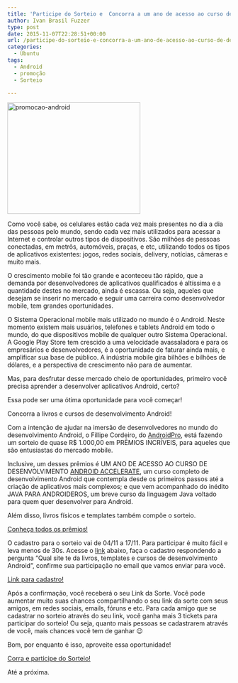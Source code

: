 ```yaml
---
title: 'Participe do Sorteio e  Concorra a um ano de acesso ao curso de   desenvolvimento Android Accelerate!'
author: Ivan Brasil Fuzzer
type: post
date: 2015-11-07T22:28:51+00:00
url: /participe-do-sorteio-e-concorra-a-um-ano-de-acesso-ao-curso-de-desenvolvimento-android-accelerate/
categories:
  - Ubuntu
tags:
  - Android
  - promoção
  - Sorteio

---
```

[<img class="aligncenter size-medium wp-image-979" src="http://tecnologiaaberta.com.br/wp-content/uploads/2015/11/promocao-android-300x251.png" alt="promocao-android" width="300" height="251" />][1]

Como você sabe, os celulares estão cada vez mais presentes no dia a dia das pessoas pelo mundo, sendo cada vez mais utilizados para acessar a Internet e controlar outros tipos de dispositivos. São milhões de pessoas conectadas, em metrôs, automóveis, praças, e etc, utilizando todos os tipos de aplicativos existentes: jogos, redes sociais, delivery, notícias, câmeras e muito mais.

O crescimento mobile foi tão grande e aconteceu tão rápido, que a demanda por desenvolvedores de aplicativos qualificados é altíssima e a quantidade destes no mercado, ainda é escassa. Ou seja, aqueles que desejam se inserir no mercado e seguir uma carreira como desenvolvedor mobile, tem grandes oportunidades.

O Sistema Operacional mobile mais utilizado no mundo é o Android. Neste momento existem mais usuários, telefones e tablets Android em todo o mundo, do que dispositivos mobile de qualquer outro Sistema Operacional. A Google Play Store tem crescido a uma velocidade avassaladora e para os empresários e desenvolvedores, é a oportunidade de faturar ainda mais, e amplificar sua base de público. A indústria mobile gira bilhões e bilhões de dólares, e a perspectiva de crescimento não para de aumentar.

Mas, para desfrutar desse mercado cheio de oportunidades, primeiro você precisa aprender a desenvolver aplicativos Android, certo?

Essa pode ser uma ótima oportunidade para você começar!

Concorra a livros e cursos de desenvolvimento Android!

Com a intenção de ajudar na imersão de desenvolvedores no mundo do desenvolvimento Android, o Fillipe Cordeiro, do [AndroidPro][2], está fazendo um sorteio de quase R$ 1.000,00 em PRÊMIOS INCRÍVEIS, para aqueles que são entusiastas do mercado mobile.

Inclusive, um desses prêmios é UM ANO DE ACESSO AO CURSO DE DESENVOLVIMENTO [ANDROID ACCELERATE][3], um curso completo de desenvolvimento Android que contempla desde os primeiros passos até a criação de aplicativos mais complexos; e que vem acompanhado do inédito JAVA PARA ANDROIDEROS, um breve curso da linguagem Java voltado para quem quer desenvolver para Android.

Além disso, livros físicos e templates também compõe o sorteio.

[Conheça todos os prêmios!][1]

O cadastro para o sorteio vai de 04/11 a 17/11. Para participar é muito fácil e leva menos de 30s. Acesse o [link][1] abaixo, faça o cadastro respondendo a pergunta &#8220;Qual site te da livros, templates e cursos de desenvolvimento Android&#8221;, confirme sua participação no e­mail que vamos enviar para você.

[Link para cadastro!][1]

Após a confirmação, você receberá o seu Link da Sorte. Você pode aumentar muito suas chances compartilhando o seu link da sorte com seus amigos, em redes sociais, e­mails, fóruns e etc. Para cada amigo que se cadastrar no sorteio através do seu link, você ganha mais 3 tickets para participar do sorteio! Ou seja, quanto mais pessoas se cadastrarem através de você, mais chances você tem de ganhar 😉

Bom, por enquanto é isso, aproveite essa oportunidade!

[Corra e participe do Sorteio!][1]

Até a próxima.

 [1]: http://www.androidpro.com.br/giveaways/sorteio-livros-e-cursos-android/?lucky=2242
 [2]: http://androidpro.com.br/
 [3]: http://lp.androidpro.com.br/android-accelerate/